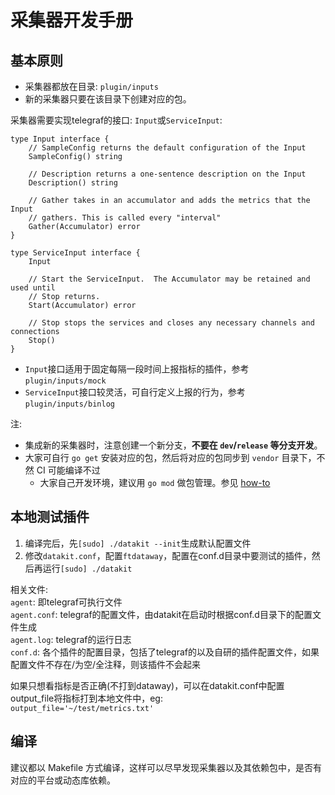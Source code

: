 # 采集器开发手册

## 基本原则

- 采集器都放在目录: `plugin/inputs`  
- 新的采集器只要在该目录下创建对应的包。

采集器需要实现telegraf的接口: `Input`或`ServiceInput`:  

    type Input interface {
        // SampleConfig returns the default configuration of the Input
        SampleConfig() string

        // Description returns a one-sentence description on the Input
        Description() string

        // Gather takes in an accumulator and adds the metrics that the Input
        // gathers. This is called every "interval"
        Gather(Accumulator) error
    }

    type ServiceInput interface {
        Input

        // Start the ServiceInput.  The Accumulator may be retained and used until
        // Stop returns.
        Start(Accumulator) error

        // Stop stops the services and closes any necessary channels and connections
        Stop()
    }
 

- `Input`接口适用于固定每隔一段时间上报指标的插件，参考`plugin/inputs/mock`  
- `ServiceInput`接口较灵活，可自行定义上报的行为，参考`plugin/inputs/binlog`    

注:  

- 集成新的采集器时，注意创建一个新分支，**不要在 `dev`/`release` 等分支开发**。  
- 大家可自行 `go get` 安装对应的包，然后将对应的包同步到 `vendor` 目录下，不然 CI 可能编译不过
	- 大家自己开发环境，建议用 `go mod` 做包管理。参见 [how-to](https://gitlab.jiagouyun.com/cloudcare-tools/go-howto)

## 本地测试插件
1. 编译完后，先`[sudo] ./datakit --init`生成默认配置文件 
2. 修改`datakit.conf`，配置`ftdataway`，配置在conf.d目录中要测试的插件，然后再运行`[sudo] ./datakit` 

相关文件:  
`agent`: 即telegraf可执行文件  
`agent.conf`: telegraf的配置文件，由datakit在启动时根据conf.d目录下的配置文件生成  
`agent.log`: telegraf的运行日志  
`conf.d`: 各个插件的配置目录，包括了telegraf的以及自研的插件配置文件，如果配置文件不存在/为空/全注释，则该插件不会起来  

如果只想看指标是否正确(不打到dataway)，可以在datakit.conf中配置output_file将指标打到本地文件中，eg:  
`output_file='~/test/metrics.txt'`

## 编译

建议都以 Makefile 方式编译，这样可以尽早发现采集器以及其依赖包中，是否有对应的平台或动态库依赖。
